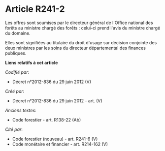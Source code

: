 # Article R241-2

Les offres sont soumises par le directeur général de l'Office national des forêts au ministre chargé des forêts : celui-ci
prend l'avis du ministre chargé du domaine.

Elles sont signifiées au titulaire du droit d'usage sur décision conjointe des deux ministres par les soins du directeur
départemental des finances publiques.

**Liens relatifs à cet article**

_Codifié par_:

  - Décret n°2012-836 du 29 juin 2012 (V)

_Créé par_:

  - Décret n°2012-836 du 29 juin 2012 - art. (V)

_Anciens textes_:

  - Code forestier - art. R138-22 (Ab)

_Cité par_:

  - Code forestier (nouveau) - art. R241-6 (V)
  - Code monétaire et financier - art. R214-162 (V)
